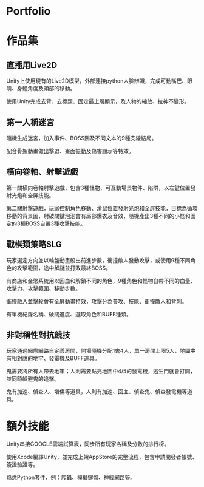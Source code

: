 # Portfolio
作品集
====
直播用Live2D
----
Unity上使用現有的Live2D模型，外部連接python人臉辨識，完成可動嘴巴、眼睛、身體角度及頭部的移動。

使用Unity完成去背、去標題、固定最上層顯示，及人物的縮放、拉神不變形。
  
第一人稱迷宮
----
  隨機生成迷宮，加入事件、BOSS關及不同文本的9種支線結局。
  
  配合骨架動畫做出擊退、畫面振動及傷害顯示等特效。
	
橫向卷軸、射擊遊戲
----
  第一關橫向卷軸射擊遊戲，包含3種怪物、可互動場景物件、陷阱，以左鍵位置發射光炮和全屏技能。
  
  第二關射擊遊戲，玩家控制角色移動、滑鼠位置發射光炮和全屏技能，目標為循環移動的背景圖，射破關鍵泡泡會有局部爆衣及音效，隨機產出3種不同的小怪和固定的3種BOSS自帶3種攻擊技能。
  
戰棋類策略SLG
----
  玩家選定方向並以輪盤動畫骰出前進步數，衝撞敵人發動攻擊，或使用9種不同角色的攻擊範圍，途中解謎並打敗最終BOSS。
  
  有商店和金幣系統用以回血和解鎖不同的角色，9種角色和怪物自帶不同的血量、攻擊力、攻擊範圍、移動步數。
  
  衝撞敵人並擊殺會有全屏動畫特效，攻擊分為普攻、技能、衝撞敵人和背刺。
  
  有單機紀錄名稱、破關進度、選取角色和BUFF種類。
  
非對稱性對抗競技
----
  玩家通過網際網路自定義房間，開場隨機分配1鬼4人，單一房間上限5人，地圖中有相對應的地牢、發電機及BUFF道具。
  
  鬼需要將所有人帶去地牢；人則需要點亮地圖中4/5的發電機，逃生門就會打開，並同時躲避鬼的追擊。
  
  鬼有加速、偵查人、增傷等道具，人則有加速、回血、偵查鬼、偵查發電機等道具。
  
額外技能
====
Unity串接GOOGLE雲端試算表，同步所有玩家名稱及分數的排行榜。

使用Xcode編譯Unity，並完成上架AppStore的完整流程，包含申請開發者帳號、簽證驗證等。

熟悉Python套件，例：爬蟲、模擬鍵盤、神經網路等。
